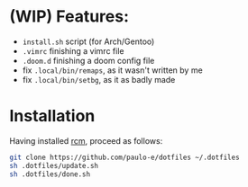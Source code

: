 # (WIP) Features:

- `install.sh` script (for Arch/Gentoo)
- `.vimrc` finishing a vimrc file
- `.doom.d` finishing a doom config file
- fix `.local/bin/remaps`, as it wasn't written by me
- fix `.local/bin/setbg`, as it as badly made

# Installation
Having installed [rcm](https://github.com/thoughtbot/rcm), proceed as follows:

```bash
git clone https://github.com/paulo-e/dotfiles ~/.dotfiles
sh .dotfiles/update.sh
sh .dotfiles/done.sh
```
